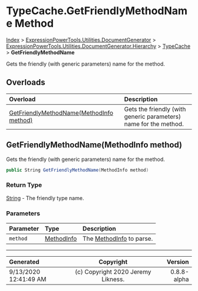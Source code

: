 ﻿# TypeCache.GetFriendlyMethodName Method

[Index](../index.md) > [ExpressionPowerTools.Utilities.DocumentGenerator](ExpressionPowerTools.Utilities.DocumentGenerator.a.md) > [ExpressionPowerTools.Utilities.DocumentGenerator.Hierarchy](ExpressionPowerTools.Utilities.DocumentGenerator.Hierarchy.n.md) > [TypeCache](ExpressionPowerTools.Utilities.DocumentGenerator.Hierarchy.TypeCache.cs.md) > **GetFriendlyMethodName**

Gets the friendly (with generic parameters) name for the method.

## Overloads

| Overload | Description |
| :-- | :-- |
| [GetFriendlyMethodName(MethodInfo method)](#getfriendlymethodnamemethodinfo-method) | Gets the friendly (with generic parameters) name for the method. |
## GetFriendlyMethodName(MethodInfo method)

Gets the friendly (with generic parameters) name for the method.

```csharp
public String GetFriendlyMethodName(MethodInfo method)
```

### Return Type

 [String](https://docs.microsoft.com/dotnet/api/system.string)  - The friendly type name.

### Parameters

| Parameter | Type | Description |
| :-- | :-- | :-- |
| `method` | [MethodInfo](https://docs.microsoft.com/dotnet/api/system.reflection.methodinfo) | The [MethodInfo](https://docs.microsoft.com/dotnet/api/system.reflection.methodinfo) to parse. |



---

| Generated | Copyright | Version |
| :-- | :-: | --: |
| 9/13/2020 12:41:49 AM | (c) Copyright 2020 Jeremy Likness. | 0.8.8-alpha |
